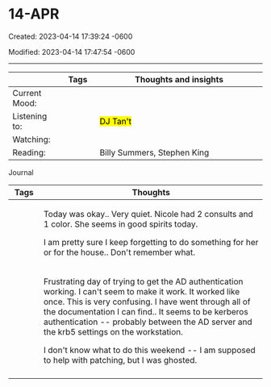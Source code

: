 # 14-APR

Created: 2023-04-14 17:39:24 -0600

Modified: 2023-04-14 17:47:54 -0600

---

<table>
<colgroup>
<col style="width: 20%" />
<col style="width: 14%" />
<col style="width: 65%" />
</colgroup>
<thead>
<tr class="header">
<th></th>
<th>Tags</th>
<th>Thoughts and insights</th>
</tr>
</thead>
<tbody>
<tr class="odd">
<td>Current Mood:</td>
<td><blockquote>
<p></p>
</blockquote></td>
<td></td>
</tr>
<tr class="even">
<td>Listening to:</td>
<td><blockquote>
<p></p>
</blockquote></td>
<td><mark>DJ Tan't</mark></td>
</tr>
<tr class="odd">
<td>Watching:</td>
<td></td>
<td></td>
</tr>
<tr class="even">
<td>Reading:</td>
<td></td>
<td>Billy Summers, Stephen King</td>
</tr>
</tbody>
</table>

Journal

<table>
<colgroup>
<col style="width: 12%" />
<col style="width: 87%" />
</colgroup>
<thead>
<tr class="header">
<th>Tags</th>
<th>Thoughts</th>
</tr>
</thead>
<tbody>
<tr class="odd">
<td><blockquote>
<p></p>
</blockquote></td>
<td><p>Today was okay.. Very quiet. Nicole had 2 consults and 1 color. She seems in good spirits today.</p>
<p>I am pretty sure I keep forgetting to do something for her or for the house.. Don't remember what.</p>
<p></p>
<p></p></td>
</tr>
<tr class="even">
<td><blockquote>
<p></p>
</blockquote></td>
<td><p>Frustrating day of trying to get the AD authentication working. I can't seem to make it work. It worked like once. This is very confusing. I have went through all of the documentation I can find.. It seems to be kerberos authentication -- probably between the AD server and the krb5 settings on the workstation.</p>
<p></p>
<p>I don't know what to do this weekend -- I am supposed to help with patching, but I was ghosted.</p>
<p></p></td>
</tr>
<tr class="odd">
<td></td>
<td></td>
</tr>
</tbody>
</table>
